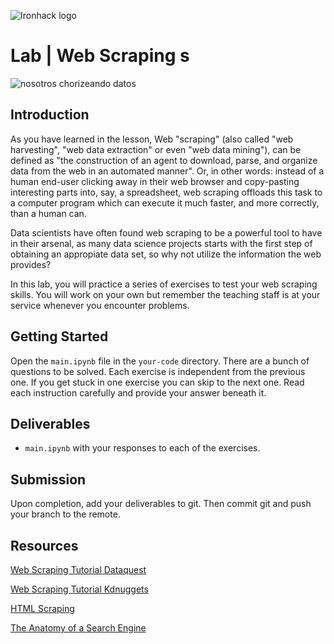 ![Ironhack logo](https://i.imgur.com/1QgrNNw.png)

# Lab | Web Scraping s 

![nosotros chorizeando datos](https://camo.githubusercontent.com/2354ca5c82a93a2e2e779eb7cd4ab29516a662910bbafcc358f4b6b190f74201/68747470733a2f2f7265637572736f732e6270732e636f6d2e65732f66696c65732f3636352f30302e6a7067)

## Introduction

As you have learned in the lesson, Web "scraping" (also called "web harvesting", "web data extraction" or even "web data mining"), can be defined as "the construction of an agent to download, parse, and organize data from the web in an automated manner". Or, in other words: instead of a human end-user clicking away in their web browser and copy-pasting interesting parts into, say, a spreadsheet, web scraping offloads this task to a computer program which can execute it much faster, and more correctly, than a human can. 

Data scientists have often found web scraping to be a powerful tool to have in their arsenal, as many data science projects starts with the first step of obtaining an appropiate data set, so why not utilize the information the web provides?

In this lab, you will practice a series of exercises to test your web scraping skills. You will work on your own but remember the teaching staff is at your service whenever you encounter problems.

## Getting Started

Open the `main.ipynb` file in the `your-code` directory. There are a bunch of questions to be solved. Each exercise is independent from the previous one. If you get stuck in one exercise you can skip to the next one. Read each instruction carefully and provide your answer beneath it. 

## Deliverables

- `main.ipynb` with your responses to each of the exercises.

## Submission

Upon completion, add your deliverables to git. Then commit git and push your branch to the remote.

## Resources

[Web Scraping Tutorial Dataquest](https://www.dataquest.io/blog/web-scraping-tutorial-python/)

[Web Scraping Tutorial Kdnuggets](https://www.kdnuggets.com/2018/02/web-scraping-tutorial-python.html)

[HTML Scraping](https://docs.python-guide.org/scenarios/scrape/)

[The Anatomy of a Search Engine](http://infolab.stanford.edu/~backrub/google.html)

